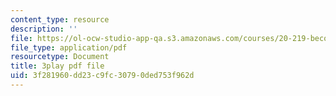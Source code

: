 ```yaml
---
content_type: resource
description: ''
file: https://ol-ocw-studio-app-qa.s3.amazonaws.com/courses/20-219-becoming-the-next-bill-nye-writing-and-hosting-the-educational-show-january-iap-2015/3f281960dd23c9fc30790ded753f962d_aHygKFodPKg.pdf
file_type: application/pdf
resourcetype: Document
title: 3play pdf file
uid: 3f281960-dd23-c9fc-3079-0ded753f962d
---
```

